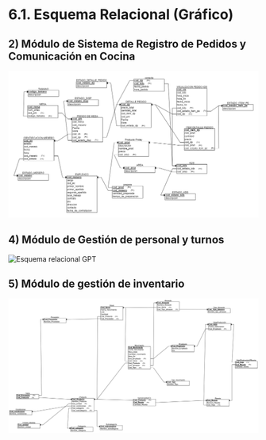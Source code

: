 # 6.1. Esquema Relacional (Gráfico)

## 2) Módulo de Sistema de Registro de Pedidos y Comunicación en Cocina

![Esquema_relacional](../Esquema%20relacional/ML_MODELO_COCINA_FINAL.png)

## 4) Módulo de Gestión de personal y turnos
![Esquema relacional GPT](../Esquema%20relacional/Modelo_lógico_GPT.png)

## 5) Módulo de gestión de inventario

![Esquema_relacional](../Esquema%20relacional/RelacionalInventario.png)
